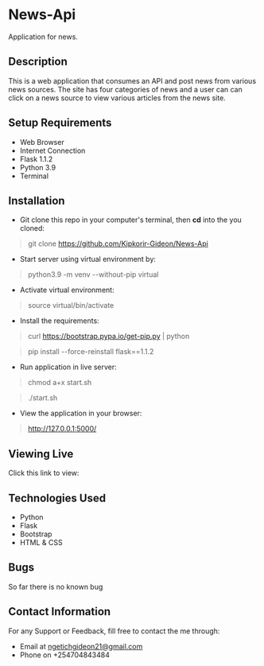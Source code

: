 # News-Api
Application for news.

## Description
This is a web application that consumes an API and post news from various news sources. The site has four categories of news and a user can can click on a news source to view various articles from the news site.

## Setup Requirements
* Web Browser
* Internet Connection
* Flask 1.1.2
* Python 3.9
* Terminal

## Installation

* Git clone this repo in your computer's terminal, then **cd** into the you cloned:
> git clone https://github.com/Kipkorir-Gideon/News-Api
* Start server using virtual environment by:
> python3.9 -m venv --without-pip virtual
* Activate virtual environment:
> source virtual/bin/activate
* Install the requirements:
> curl https://bootstrap.pypa.io/get-pip.py | python

> pip install --force-reinstall flask==1.1.2

* Run application in live server:
> chmod a+x start.sh

> ./start.sh
* View the application in your browser:
> http://127.0.0.1:5000/


## Viewing Live
Click this link to view:  
## Technologies Used
* Python
* Flask
* Bootstrap
* HTML & CSS

## Bugs
So far there is no known bug

## Contact Information
For any Support or Feedback, fill free to contact the me through: 
* Email at ngetichgideon21@gmail.com 
* Phone on +254704843484